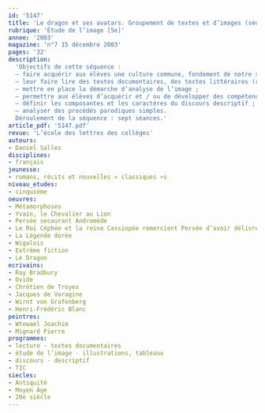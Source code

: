 ```yaml
---
id: '5147'
title: 'Le dragon et ses avatars. Groupement de textes et d’images (séquence)'
rubrique: 'Étude de l’image [5e]'
annee: '2003'
magazine: 'n°7 15 décembre 2003'
pages: '32'
description: 
  'Objectifs de cette séquence :
  – faire acquérir aux élèves une culture commune, fondement de notre société et toujours présente, tant dans le langage que dans les images qui nous entourent (bande dessinée, publicité) ;
  – leur faire lire des textes documentaires, des textes littéraires (romans de chevalerie) et des images en relation avec le Moyen Âge ;
  – mettre en place la démarche d’analyse de l’image ;
  – permettre aux élèves d’acquérir et / ou de développer des compétences en informatique : utilisation d’Internet, découverte et utilisation de différents sites ;
  – définir les composantes et les caractères du discours descriptif ;
  – analyser des procédés parodiques simples.
  Déroulement de la séquence : sept séances.'
article_pdf: '5147.pdf'
revue: 'L’école des lettres des collèges'
auteurs:
- Daniel Salles
disciplines:
- français
jeunesse:
- romans, récits et nouvelles « classiques »s
niveau_etudes:
- cinquième
oeuvres:
- Métamorphoses
- Yvain, le Chevalier au Lion
- Persée secourant Andromède
- Le Roi Céphée et la reine Cassiopée remercient Persée d’avoir délivré leur fille
- La Légende dorée
- Wigalois
- Extrême fiction
- Le Dragon
ecrivains:
- Ray Bradbury
- Ovide
- Chrétien de Troyes
- Jacques de Voragine
- Wirnt von Grafenberg
- Henri-Frédéric Blanc
peintres:
- Wtewael Joachim
- Mignard Pierre
programmes:
- lecture - textes documentaires
- étude de l’image - illustrations, tableaux
- discours - descriptif
- TIC
siecles:
- Antiquité
- Moyen Âge
- 20e siècle
---
```

